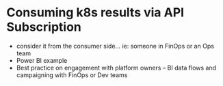 # Consuming k8s results via API Subscription

* consider it from the consumer side… ie: someone in FinOps or an Ops team
* Power BI example
* Best practice on engagement with platform owners – BI data flows and campaigning with FinOps or Dev teams
